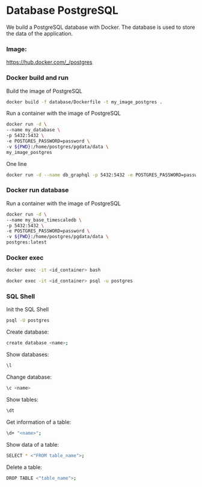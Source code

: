 # Database PostgreSQL
We build a PostgreSQL database with Docker. The database is used to store the data of the application.

### Image:

https://hub.docker.com/_/postgres

### Docker build and run

Build the image of PostgreSQL

```bash
docker build -f database/Dockerfile -t my_image_postgres .
```

Run a container with the image of PostgreSQL

```bash
docker run -d \
--name my_database \
-p 5432:5432 \
-e POSTGRES_PASSWORD=password \
-v ${PWD}:/home/postgres/pgdata/data \
my_image_postgres
```

One line

```bash
docker run -d --name db_graphql -p 5432:5432 -e POSTGRES_PASSWORD=password -v ${PWD}:/home/postgres/pgdata/data my_image_postgres
```

### Docker run database

Run a container with the image of PostgreSQL


```bash
docker run -d \
--name my_base_timescaledb \
-p 5432:5432 \
-e POSTGRES_PASSWORD=password \
-v ${PWD}:/home/postgres/pgdata/data \
postgres:latest
```

### Docker exec

```bash
docker exec -it <id_container> bash
```

```bash
docker exec -it <id_container> psql -u postgres
```

### SQL Shell

Init the SQL Shell

```bash
psql -U postgres
```

Create database:

```bash
create database <name>;
```

Show databases:

```bash
\l
```

Change database:

```bash
\c <name>
```

Show tables:

```bash
\dt
```

Get information of a table:

```bash
\d+ "<name>";
```

Show data of a table:

```bash
SELECT * <"FROM table_name">;
```

Delete a table:

```bash
DROP TABLE <"table_name">;
```